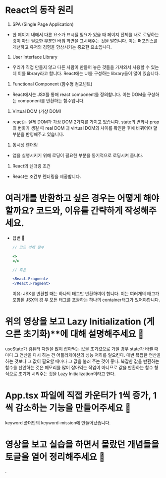 # React의 동작 원리

1. SPA (Single Page Application)

- 한 페이지 내에서 다른 요소가 표시될 필요가 있을 때 페이지 전체를 새로 로딩하는 것이 아닌 필요한 부분만 바꿔 화면을 표시해주는 것을 말합니다. 이는 퍼포먼스를 개선하고 유저의 경험을 향상시키는 중요한 요소입니다.

1. User Interface Library

- 우리가 직접 만들지 않고 다른 사람이 만들어 놓은 것들을 가져와서 사용할 수 있는데 이를 library라고 합니다. React에는 UI를 구성하는 library들이 많이 있습니다.

1. Functional Component (함수형 컴포넌트)

- React에서는 JSX를 통해 react component를 정의합니다. 이는 DOM을 구성하는 component를 반환하는 함수입니다.

1. Virtual DOM (가상 DOM)

- react는 실제 DOM과 가상 DOM 2가지를 가지고 있습니다. state의 변화나 prop의 변화가 생길 때 real DOM 과 virtual DOM의 차이를 확인한 후에 바뀌어야 할 부분을 반영해주고 있습니다.

1. 동시성 렌더링

- 앱을 실행시키기 위해 로딩이 필요한 부분을 동기적으로 로딩시켜 줍니다.

1. React의 렌더링 조건

- React는 조건부 렌더링을 제공합니다.

# 여러개를 반환하고 싶은 경우는 어떻게 해야 할까요? 코드와, 이유를 간략하게 작성해주세요.

- 답변 🍠

  ```jsx
  // 코드 아래 첨부

  <>
  </>

  // 혹은

  <React.Fragment>
  </React.Fragment>
  ```

  이유: JSX를 반환할 때는 하나의 태그만 반환하여야 합니다. 이는 여러개의 태그가 포함된
  JSX의 경 우 모든 태그를 포괄하는 하나의 container태그가 있어야합니다.

# 위의 영상을 보고 Lazy Initialization (게으른 초기화)\*\*에 대해 설명해주세요 🍠

useState가 컴퓨터 자원을 많이 잡아먹는 값을 초기값으로 가질 경우 state가 바뀔 때마다 그 연산을 다시 하는 건 어플리케이션의 성능 저하를 일으킨다. 매번 복잡한 연산을 하는 것보다 그 값이 필요할 때마다 그 값을 불러 주는 것이 좋다. 복잡한 값을 반환하는 함수를 선언하는 것은 메모리를 많이 잡아먹는 작업이 아니므로 값을 반환하는 함수 형식으로 초기화 시켜주는 것을 Lazy Initialization이라고 한다.

# App.tsx 파일에 직접 카운터가 1씩 증가, 1씩 감소하는 기능을 만들어주세요 🍠

keyword 폴더안의 keyword-mission에 만들어놨습니다.

# 영상을 보고 실습을 하면서 몰랐던 개념들을 토글을 열어 정리해주세요 🍠

.

